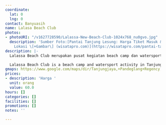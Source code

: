```yaml
---
coordinate:
  lat: 0
  lng: 0
contact: Banyuasih
name: Lalasa Beach Club
photos:
- photoURI: "/v1627728590/Lalassa-New-Beach-Club-1024x768_nu0gvo.jpg"
  description: 'Sumber Foto:[Pantai Tanjung Lesung: Harga Tiket Masuk & Rute Menuju
    Lokasi \[+Gambar\] (wisatapro.com)](https://wisatapro.com/pantai-tanjung-lesung/)'
description: |-
  Lalassa Beach Club merupakan pusat kegiatan beach camp dan watersport di Tanjung Lesung yang biasanya dikunjungi bersama dengan keluarga maupun teman- teman untuk berlibur serta menikmati sensasi pantai di Tanjung Lesung.

  Lalassa Beach Club is a beach camp and watersport activity in Tanjung Lesung which is usually visited by family and friends for vacations and to enjoy the sensation of the beach in Tanjung Lesung.
gmaps: https://www.google.com/maps/dir/Tanjungjaya,+Pandeglang+Regency,+Banten/LALASSA+NEW+BEACH+CLUB,+Tanjungjaya,+Pandeglang+Regency,+Banten/@-6.4959308,105.6430738,14z/data=!3m1!4b1!4m13!4m12!1m5!1m1!1s0x2e43b63acce06b03:0x942250a7534d42bb!2m2!1d105.652983!2d-6.5115909!1m5!1m1!1s0x2e43c91f17ad4129:0x6309680fdb3316a5!2m2!1d105.658757!2d-6.4804305
prices:
- description: 'Harga '
  unit: orang
  value: 60.0
hours: []
categories: []
facilities: []
promotions: []
notes: ''

---
```

